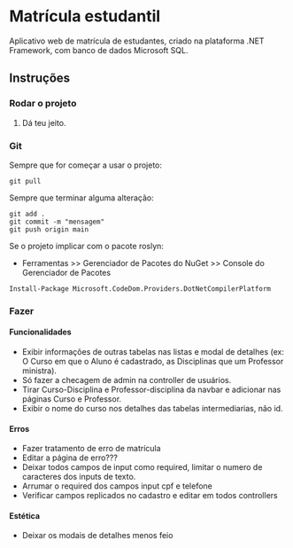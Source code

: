 # Matrícula estudantil

Aplicativo web de matrícula de estudantes, criado na plataforma .NET Framework, com banco de dados Microsoft SQL.

## Instruções
### Rodar o projeto

1. Dá teu jeito.

### Git
Sempre que for começar a usar o projeto:
```shell
git pull
```

Sempre que terminar alguma alteração:
```shell
git add .
git commit -m "mensagem"
git push origin main
```

Se o projeto implicar com o pacote roslyn:
- Ferramentas >> Gerenciador de Pacotes do NuGet >> Console do Gerenciador de Pacotes
```shell
Install-Package Microsoft.CodeDom.Providers.DotNetCompilerPlatform
```

### Fazer
#### Funcionalidades
- Exibir informações de outras tabelas nas listas e modal de detalhes (ex: O Curso em que o Aluno é cadastrado, as Disciplinas que um Professor ministra).
- Só fazer a checagem de admin na controller de usuários.
- Tirar Curso-Disciplina e Professor-disciplina da navbar e adicionar nas páginas Curso e Professor.
- Exibir o nome do curso nos detalhes das tabelas intermediarias, não id.

#### Erros
- Fazer tratamento de erro de matrícula
- Editar a página de erro???
- Deixar todos campos de input como required, limitar o numero de caracteres dos inputs de texto.
- Arrumar o required dos campos input cpf e telefone
- Verificar campos replicados no cadastro e editar em todos controllers

#### Estética
- Deixar os modais de detalhes menos feio
